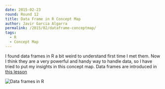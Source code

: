 ```yaml
---
date: 2015-02-23
round: Round 12
title: Data Frame in R Concept Map
author: Javir Garcia Algarra
permalink: /2015/02/dataframe-conceptmap/
tags:
  - R
  - Concept Map
---
```

I found data frames in R a bit weird to understand first time I met them. Now
I think they are a very powerful and handy way to handle data, so I have tried
to put my insights in this concept map. Data frames are introduced in [this
lesson](http://swcarpentry.github.io/r-novice-inflammation/01-starting-with-data.html)

![Data frames in R](http://i.imgur.com/JLFTYum.jpg)